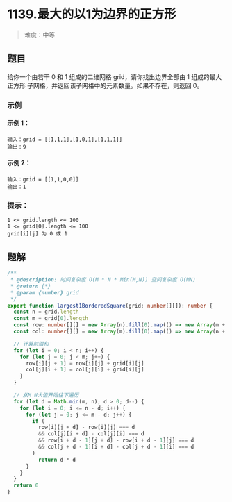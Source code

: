 # 1139.最大的以1为边界的正方形

> 难度：中等

## 题目

给你一个由若干 0 和 1 组成的二维网格 grid，请你找出边界全部由 1 组成的最大 正方形 子网格，并返回该子网格中的元素数量。如果不存在，则返回 0。

### 示例

#### 示例 1：

```
输入：grid = [[1,1,1],[1,0,1],[1,1,1]]
输出：9
```

#### 示例 2：

```
输入：grid = [[1,1,0,0]]
输出：1
```

### 提示：

```
1 <= grid.length <= 100
1 <= grid[0].length <= 100
grid[i][j] 为 0 或 1
```

## 题解

```ts
/**
 * @description: 时间复杂度 O(M * N * Min(M,N)) 空间复杂度 O(MN)
 * @return {*}
 * @param {number} grid
 */
export function largest1BorderedSquare(grid: number[][]): number {
  const n = grid.length
  const m = grid[0].length
  const row: number[][] = new Array(n).fill(0).map(() => new Array(m + 1).fill(0))
  const col: number[][] = new Array(m).fill(0).map(() => new Array(n + 1).fill(0))

  // 计算前缀和
  for (let i = 0; i < n; i++) {
    for (let j = 0; j < m; j++) {
      row[i][j + 1] = row[i][j] + grid[i][j]
      col[j][i + 1] = col[j][i] + grid[i][j]
    }
  }

  // 从M N大值开始往下遍历
  for (let d = Math.min(m, n); d > 0; d--) {
    for (let i = 0; i <= n - d; i++) {
      for (let j = 0; j <= m - d; j++) {
        if (
          row[i][j + d] - row[i][j] === d
          && col[j][i + d] - col[j][i] === d
          && row[i + d - 1][j + d] - row[i + d - 1][j] === d
          && col[j + d - 1][i + d] - col[j + d - 1][i] === d
        )
          return d * d
      }
    }
  }
  return 0
}
```
